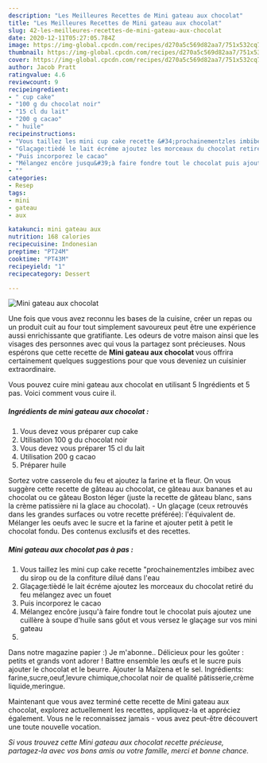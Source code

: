 ```yaml
---
description: "Les Meilleures Recettes de Mini gateau aux chocolat"
title: "Les Meilleures Recettes de Mini gateau aux chocolat"
slug: 42-les-meilleures-recettes-de-mini-gateau-aux-chocolat
date: 2020-12-11T05:27:05.784Z
image: https://img-global.cpcdn.com/recipes/d270a5c569d82aa7/751x532cq70/mini-gateau-aux-chocolat-photo-principale-de-la-recette.jpg
thumbnail: https://img-global.cpcdn.com/recipes/d270a5c569d82aa7/751x532cq70/mini-gateau-aux-chocolat-photo-principale-de-la-recette.jpg
cover: https://img-global.cpcdn.com/recipes/d270a5c569d82aa7/751x532cq70/mini-gateau-aux-chocolat-photo-principale-de-la-recette.jpg
author: Jacob Pratt
ratingvalue: 4.6
reviewcount: 9
recipeingredient:
- " cup cake"
- "100 g du chocolat noir"
- "15 cl du lait"
- "200 g cacao"
- " huile"
recipeinstructions:
- "Vous taillez les mini cup cake recette &#34;prochainementzles imbibez avec du sirop ou de la confiture dilué dans l&#39;eau"
- "Glaçage:tièdé le lait écréme ajoutez les morceaux du chocolat retiré du feu mélangez avec un fouet"
- "Puis incorporez le cacao"
- "Mélangez encôre jusqu&#39;à faire fondre tout le chocolat puis ajoutez une cuillère à soupe d&#39;huile sans gôut et vous versez le glaçage sur vos mini gateau"
- ""
categories:
- Resep
tags:
- mini
- gateau
- aux

katakunci: mini gateau aux 
nutrition: 168 calories
recipecuisine: Indonesian
preptime: "PT24M"
cooktime: "PT43M"
recipeyield: "1"
recipecategory: Dessert

---
```



![Mini gateau aux chocolat](https://img-global.cpcdn.com/recipes/d270a5c569d82aa7/751x532cq70/mini-gateau-aux-chocolat-photo-principale-de-la-recette.jpg)

Une fois que vous avez reconnu les bases de la cuisine, créer un repas ou un produit cuit au four tout simplement savoureux peut être une expérience aussi enrichissante que gratifiante. Les odeurs de votre maison ainsi que les visages des personnes avec qui vous la partagez sont précieuses. Nous espérons que cette recette de <strong> Mini gateau aux chocolat </strong> vous offrira certainement quelques suggestions pour que vous deveniez un cuisinier extraordinaire.

<!--inarticleads1-->

Vous pouvez cuire mini gateau aux chocolat en utilisant 5 Ingrédients et 5 pas. Voici comment vous cuire il.

##### Ingrédients de mini gateau aux chocolat :

1. Vous devez vous préparer  cup cake
1. Utilisation 100 g du chocolat noir
1. Vous devez vous préparer 15 cl du lait
1. Utilisation 200 g cacao
1. Préparer  huile


Sortez votre casserole du feu et ajoutez la farine et la fleur. On vous suggère cette recette de gâteau au chocolat, ce gâteau aux bananes et au chocolat ou ce gâteau Boston léger (juste la recette de gâteau blanc, sans la crème patissière ni la glace au chocolat). - Un glaçage (ceux retrouvés dans les grandes surfaces ou votre recette préférée): l&#39;équivalent de. Mélanger les oeufs avec le sucre et la farine et ajouter petit à petit le chocolat fondu. Des contenus exclusifs et des recettes. 

<!--inarticleads2-->

##### Mini gateau aux chocolat pas à pas :

1. Vous taillez les mini cup cake recette &#34;prochainementzles imbibez avec du sirop ou de la confiture dilué dans l&#39;eau
1. Glaçage:tièdé le lait écréme ajoutez les morceaux du chocolat retiré du feu mélangez avec un fouet
1. Puis incorporez le cacao
1. Mélangez encôre jusqu&#39;à faire fondre tout le chocolat puis ajoutez une cuillère à soupe d&#39;huile sans gôut et vous versez le glaçage sur vos mini gateau
1. 


Dans notre magazine papier :) Je m&#39;abonne.. Délicieux pour les goûter : petits et grands vont adorer ! Battre ensemble les œufs et le sucre puis ajouter le chocolat et le beurre. Ajouter la Maïzena et le sel. Ingrédients: farine,sucre,oeuf,levure chimique,chocolat noir de qualité pâtisserie,crème liquide,meringue. 

<!--inarticleads1-->

<p>
Maintenant que vous avez terminé cette recette de Mini gateau aux chocolat, explorez actuellement les recettes, appliquez-la et appréciez également. Vous ne le reconnaissez jamais - vous avez peut-être découvert une toute nouvelle vocation.
</p>

<p>
<i>Si vous trouvez cette Mini gateau aux chocolat recette précieuse, partagez-la avec vos bons amis ou votre famille, merci et bonne chance.</i>
</p>
